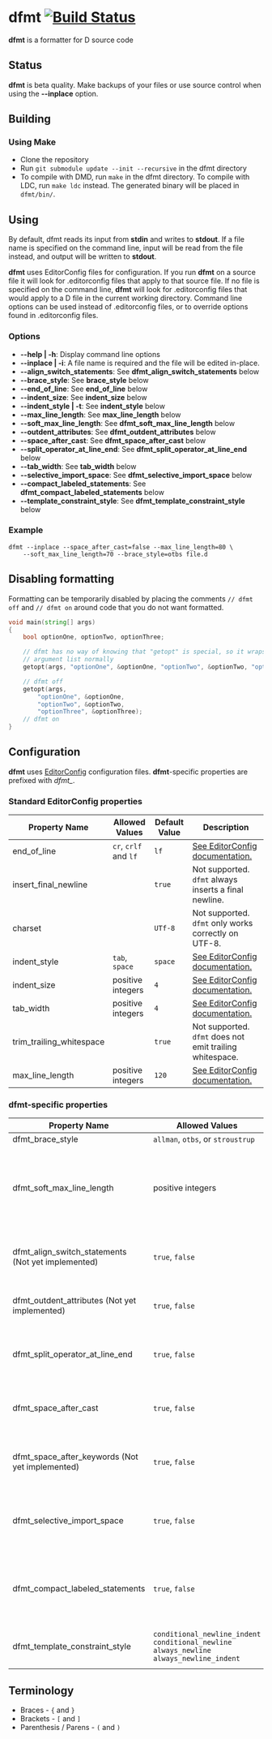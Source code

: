 # dfmt [![Build Status](https://travis-ci.org/Hackerpilot/dfmt.svg?branch=master)](https://travis-ci.org/Hackerpilot/dfmt)
**dfmt** is a formatter for D source code

## Status
**dfmt** is beta quality. Make backups of your files or use source control
when using the **--inplace** option.

## Building
### Using Make
* Clone the repository
* Run ```git submodule update --init --recursive``` in the dfmt directory
* To compile with DMD, run ```make``` in the dfmt directory. To compile with
  LDC, run ```make ldc``` instead. The generated binary will be placed in ```dfmt/bin/```.


## Using
By default, dfmt reads its input from **stdin** and writes to **stdout**.
If a file name is specified on the command line, input will be read from the
file instead, and output will be written to **stdout**.

**dfmt** uses EditorConfig files for configuration. If you run **dfmt** on a
source file it will look for .editorconfig files that apply to that source file.
If no file is specified on the command line, **dfmt** will look for .editorconfig
files that would apply to a D file in the current working directory. Command
line options can be used instead of .editorconfig files, or to override options
found in .editorconfig files.

### Options
* **--help | -h**: Display command line options
* **--inplace | -i**: A file name is required and the file will be edited in-place.
* **--align_switch_statements**: See **dfmt_align_switch_statements** below
* **--brace_style**: See **brace_style** below
* **--end_of_line**: See **end_of_line** below
* **--indent_size**: See **indent_size** below
* **--indent_style | -t**: See **indent_style** below
* **--max_line_length**: See **max_line_length** below
* **--soft_max_line_length**: See **dfmt_soft_max_line_length** below
* **--outdent_attributes**: See **dfmt_outdent_attributes** below
* **--space_after_cast**: See **dfmt_space_after_cast** below
* **--split_operator_at_line_end**: See **dfmt_split_operator_at_line_end** below
* **--tab_width**: See **tab_width** below
* **--selective_import_space**: See **dfmt_selective_import_space** below
* **--compact_labeled_statements**: See **dfmt_compact_labeled_statements** below
* **--template_constraint_style**: See **dfmt_template_constraint_style** below

### Example
```
dfmt --inplace --space_after_cast=false --max_line_length=80 \
    --soft_max_line_length=70 --brace_style=otbs file.d
```

## Disabling formatting
Formatting can be temporarily disabled by placing the comments ```// dfmt off```
and ```// dfmt on``` around code that you do not want formatted.

```d
void main(string[] args)
{
    bool optionOne, optionTwo, optionThree;

    // dfmt has no way of knowing that "getopt" is special, so it wraps the
    // argument list normally
	getopt(args, "optionOne", &optionOne, "optionTwo", &optionTwo, "optionThree", &optionThree);

	// dfmt off
    getopt(args,
        "optionOne", &optionOne,
        "optionTwo", &optionTwo,
        "optionThree", &optionThree);
    // dfmt on
}
```

## Configuration
**dfmt** uses [EditorConfig](http://editorconfig.org/) configuration files.
**dfmt**-specific properties are prefixed with *dfmt_*.
### Standard EditorConfig properties
Property Name | Allowed Values | Default Value | Description
--------------|----------------|---------------|------------
end_of_line | `cr`, `crlf` and `lf` | `lf` | [See EditorConfig documentation.](https://github.com/editorconfig/editorconfig/wiki/EditorConfig-Properties#end_of_line)
insert_final_newline | | `true` | Not supported. `dfmt` always inserts a final newline.
charset | | `UTf-8` | Not supported. `dfmt` only works correctly on UTF-8.
indent_style | `tab`, `space` | `space` | [See EditorConfig documentation.](https://github.com/editorconfig/editorconfig/wiki/EditorConfig-Properties#indent_style)
indent_size | positive integers | `4` | [See EditorConfig documentation.](https://github.com/editorconfig/editorconfig/wiki/EditorConfig-Properties#indent_size)
tab_width | positive integers | `4` | [See EditorConfig documentation.](https://github.com/editorconfig/editorconfig/wiki/EditorConfig-Properties#tab_width)
trim_trailing_whitespace | | `true` | Not supported. `dfmt` does not emit trailing whitespace.
max_line_length | positive integers | `120` | [See EditorConfig documentation.](https://github.com/editorconfig/editorconfig/wiki/EditorConfig-Properties#max_line_length)
### dfmt-specific properties
Property Name | Allowed Values | Default Value | Description
--------------|----------------|---------------|------------
dfmt_brace_style | `allman`, `otbs`, or `stroustrup` | `allman` | [See Wikipedia](https://en.wikipedia.org/wiki/Brace_style)
dfmt_soft_max_line_length | positive integers | `80` | The formatting process will usually keep lines below this length, but they may be up to max_line_length columns long.
dfmt_align_switch_statements (Not yet implemented) | `true`, `false` | `true` | Align labels, cases, and defaults with their enclosing switch.
dfmt_outdent_attributes (Not yet implemented) | `true`, `false` | `true` | Decrease the indentation level of attributes.
dfmt_split_operator_at_line_end | `true`, `false` | `false` | Place operators on the end of the previous line when splitting lines.
dfmt_space_after_cast | `true`, `false` | `true` | Insert space after the closing paren of a `cast` expression.
dfmt_space_after_keywords (Not yet implemented) | `true`, `false` | `true` | Insert space after `if`, `while`, `foreach`, etc, and before the `(`.
dfmt_selective_import_space | `true`, `false` | `true` | Insert space after the module name and before the `:` for selective imports.
dfmt_compact_labeled_statements | `true`, `false` | `true` | Place labels on the same line as the labeled `switch`, `for`, `foreach`, or `while` statement.
dfmt_template_constraint_style | `conditional_newline_indent` `conditional_newline` `always_newline` `always_newline_indent` | `conditional_newline_indent` | Control the formatting of template constraints.

## Terminology
* Braces - `{` and `}`
* Brackets - `[` and `]`
* Parenthesis / Parens  - `(` and `)`
